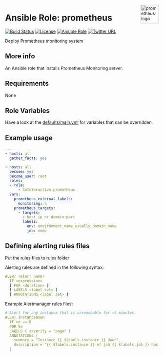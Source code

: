 <p><img src="https://cdn.worldvectorlogo.com/logos/prometheus.svg" alt="prometheus logo" title="prometheus" align="right" height="60" /></p>

Ansible Role: prometheus
========================

[![Build Status](https://ci.devops.sosoftware.pl/buildStatus/icon?job=SoInteractive/prometheus/master)](https://ci.devops.sosoftware.pl/blue/organizations/jenkins/SoInteractive%2Fprometheus/activity) [![License](https://img.shields.io/badge/license-MIT%20License-brightgreen.svg)](https://opensource.org/licenses/MIT) [![Ansible Role](https://img.shields.io/ansible/role/18272.svg)](https://galaxy.ansible.com/SoInteractive/prometheus/) [![Twitter URL](https://img.shields.io/twitter/follow/sointeractive.svg?style=social&label=Follow%20%40SoInteractive)](https://twitter.com/sointeractive)

Deploy Prometheus monitoring system

More info
---------

An Ansible role that installs Prometheus Monitoring server.

Requirements
------------

None

Role Variables
--------------

Have a look at the [defaults/main.yml](defaults/main.yml) for variables that can be overridden.

Example usage
-------------

```yaml
---
- hosts: all
  gather_facts: yes

- hosts: all
  become: yes
  become_user: root
  roles:
  - role:
      - SoInteractive.prometheus
  vars:
    prometheus_external_labels:
      monitoring: a
    prometheus_targets:
      - targets:
        - host_ip_or_domain:port
        labels:
          env: environment_name_usually_domain_name
          job: node
```

Defining alerting rules files
-----------------------------

Put the rules files to rules folder

Alerting rules are defined in the following syntax:
```yaml
ALERT <alert name>
  IF <expression>
  [ FOR <duration> ]
  [ LABELS <label set> ]
  [ ANNOTATIONS <label set> ]
```
Example Alertmanager rules files:
```yaml
# Alert for any instance that is unreachable for >5 minutes.
ALERT InstanceDown
  IF up == 0
  FOR 5m
  LABELS { severity = "page" }
  ANNOTATIONS {
    summary = "Instance {{ $labels.instance }} down",
    description = "{{ $labels.instance }} of job {{ $labels.job }} has been down for more than 5 minutes.",
  }
```
